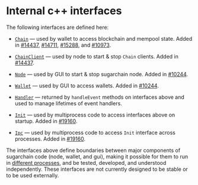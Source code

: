 # Internal c++ interfaces

The following interfaces are defined here:

* [`Chain`](chain.h) — used by wallet to access blockchain and mempool state. Added in [#14437](https://github.com/sugarchain/sugarchain/pull/14437), [#14711](https://github.com/sugarchain/sugarchain/pull/14711), [#15288](https://github.com/sugarchain/sugarchain/pull/15288), and [#10973](https://github.com/sugarchain/sugarchain/pull/10973).

* [`ChainClient`](chain.h) — used by node to start & stop `Chain` clients. Added in [#14437](https://github.com/sugarchain/sugarchain/pull/14437).

* [`Node`](node.h) — used by GUI to start & stop sugarchain node. Added in [#10244](https://github.com/sugarchain/sugarchain/pull/10244).

* [`Wallet`](wallet.h) — used by GUI to access wallets. Added in [#10244](https://github.com/sugarchain/sugarchain/pull/10244).

* [`Handler`](handler.h) — returned by `handleEvent` methods on interfaces above and used to manage lifetimes of event handlers.

* [`Init`](init.h) — used by multiprocess code to access interfaces above on startup. Added in [#19160](https://github.com/sugarchain/sugarchain/pull/19160).

* [`Ipc`](ipc.h) — used by multiprocess code to access `Init` interface across processes. Added in [#19160](https://github.com/sugarchain/sugarchain/pull/19160).

The interfaces above define boundaries between major components of sugarchain code (node, wallet, and gui), making it possible for them to run in [different processes](../../doc/multiprocess.md), and be tested, developed, and understood independently. These interfaces are not currently designed to be stable or to be used externally.
